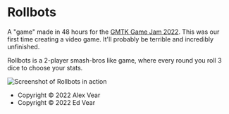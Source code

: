 # Rollbots

A "game" made in 48 hours for the [GMTK Game Jam 2022][gmtk].  This was our
first time creating a video game.  It'll probably be terrible and incredibly
unfinished.

Rollbots is a 2-player smash-bros like game, where every round you roll 3 dice
to choose your stats.

[gmtk]: https://itch.io/jam/gmtk-jam-2022

![Screenshot of Rollbots in action](Screenshot.png)

- Copyright © 2022 Alex Vear
- Copyright © 2022 Ed Vear

